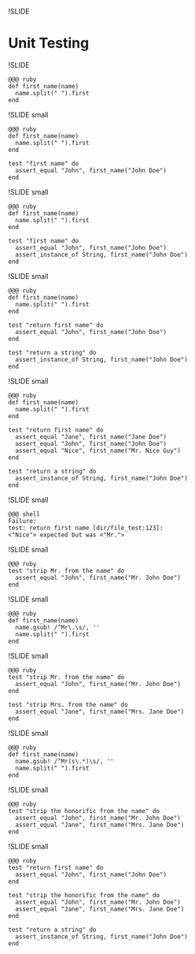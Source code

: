 !SLIDE
# Unit Testing

!SLIDE

    @@@ ruby
    def first_name(name)
      name.split(" ").first
    end

!SLIDE small

    @@@ ruby
    def first_name(name)
      name.split(" ").first
    end

    test "first name" do
      assert_equal "John", first_name("John Doe")
    end

!SLIDE small

    @@@ ruby
    def first_name(name)
      name.split(" ").first
    end

    test "first name" do
      assert_equal "John", first_name("John Doe")
      assert_instance_of String, first_name("John Doe")
    end


!SLIDE small

    @@@ ruby
    def first_name(name)
      name.split(" ").first
    end
    
    test "return first name" do
      assert_equal "John", first_name("John Doe")
    end

    test "return a string" do
      assert_instance_of String, first_name("John Doe")
    end

!SLIDE small

    @@@ ruby
    def first_name(name)
      name.split(" ").first
    end

    test "return first name" do
      assert_equal "Jane", first_name("Jane Doe")
      assert_equal "John", first_name("John Doe")
      assert_equal "Nice", first_name("Mr. Nice Guy")
    end

    test "return a string" do
      assert_instance_of String, first_name("John Doe")
    end

!SLIDE small

    @@@ shell
    Failure:
    test: return first name [dir/file_test:123]:
    <"Nice"> expected but was <"Mr.">

!SLIDE small

    @@@ ruby
    test "strip Mr. from the name" do
      assert_equal "John", first_name("Mr. John Doe")
    end

!SLIDE small

    @@@ ruby
    def first_name(name)
      name.gsub! /^Mr\.\s/, ''
      name.split(" ").first
    end

!SLIDE small

    @@@ ruby
    test "strip Mr. from the name" do
      assert_equal "John", first_name("Mr. John Doe")
    end

    test "strip Mrs. from the name" do
      assert_equal "Jane", first_name("Mrs. Jane Doe")
    end

!SLIDE small

    @@@ ruby
    def first_name(name)
      name.gsub! /^Mr(s\.*)\s/, ''
      name.split(" ").first
    end

!SLIDE small

    @@@ ruby
    test "strip the honorific from the name" do
      assert_equal "John", first_name("Mr. John Doe")
      assert_equal "Jane", first_name("Mrs. Jane Doe")
    end
    
!SLIDE small

    @@@ ruby
    test "return first name" do
      assert_equal "John", first_name("John Doe")
    end

    test "strip the honorific from the name" do
      assert_equal "John", first_name("Mr. John Doe")
      assert_equal "Jane", first_name("Mrs. Jane Doe")
    end

    test "return a string" do
      assert_instance_of String, first_name("John Doe")
    end